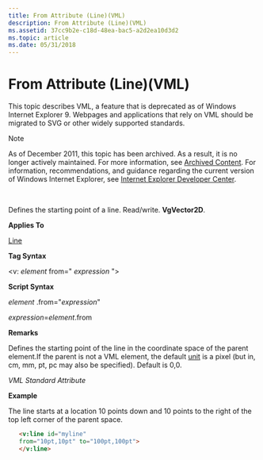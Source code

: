 ```yaml
---
title: From Attribute (Line)(VML)
description: From Attribute (Line)(VML)
ms.assetid: 37cc9b2e-c18d-48ea-bac5-a2d2ea10d3d2
ms.topic: article
ms.date: 05/31/2018
---
```


# From Attribute (Line)(VML)

This topic describes VML, a feature that is deprecated as of Windows Internet Explorer 9. Webpages and applications that rely on VML should be migrated to SVG or other widely supported standards.

> [!Note]  
> As of December 2011, this topic has been archived. As a result, it is no longer actively maintained. For more information, see [Archived Content](https://docs.microsoft.com/previous-versions/windows/internet-explorer/ie-developer/). For information, recommendations, and guidance regarding the current version of Windows Internet Explorer, see [Internet Explorer Developer Center](https://go.microsoft.com/fwlink/p/?linkid=204313).

 

Defines the starting point of a line. Read/write. **VgVector2D**.

**Applies To**

[Line](msdn-online-vml-line-element.md)

**Tag Syntax**

<v: *element* from=" *expression* ">

**Script Syntax**

*element* .from="*expression*"

*expression*=*element*.from

**Remarks**

Defines the starting point of the line in the coordinate space of the parent element.If the parent is not a VML element, the default [unit](msdn-online-vml-units.md) is a pixel (but in, cm, mm, pt, pc may also be specified). Default is 0,0.

*VML Standard Attribute*

**Example**

The line starts at a location 10 points down and 10 points to the right of the top left corner of the parent space.


```HTML
   <v:line id="myline"
   from="10pt,10pt" to="100pt,100pt">
   </v:line>
```



 

 




